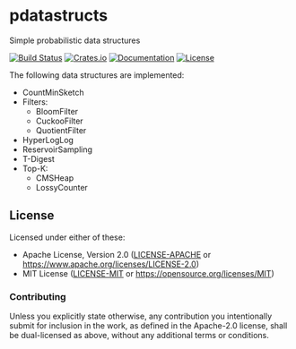 # pdatastructs

Simple probabilistic data structures

[![Build Status](https://github.com/crepererum/pdatastructs.rs/workflows/CI/badge.svg)](https://github.com/crepererum/pdatastructs.rs/actions?query=workflow%3ACI)
[![Crates.io](https://img.shields.io/crates/v/pdatastructs.svg)](https://crates.io/crates/pdatastructs)
[![Documentation](https://docs.rs/pdatastructs/badge.svg)](https://docs.rs/pdatastructs/)
[![License](https://img.shields.io/crates/l/pdatastructs.svg)](#license)

The following data structures are implemented:

- CountMinSketch
- Filters:
  - BloomFilter
  - CuckooFilter
  - QuotientFilter
- HyperLogLog
- ReservoirSampling
- T-Digest
- Top-K:
  - CMSHeap
  - LossyCounter

## License

Licensed under either of these:

 * Apache License, Version 2.0 ([LICENSE-APACHE](LICENSE-APACHE) or https://www.apache.org/licenses/LICENSE-2.0)
 * MIT License ([LICENSE-MIT](LICENSE-MIT) or https://opensource.org/licenses/MIT)

### Contributing

Unless you explicitly state otherwise, any contribution you intentionally submit for inclusion in the work, as defined
in the Apache-2.0 license, shall be dual-licensed as above, without any additional terms or conditions.
